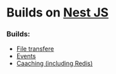 # Builds on [Nest JS](https://nestjs.com/)
### Builds:
* [File transfere](https://github.com/TarhunchiKKK/nest-builds/tree/main/caching)
* [Events](https://github.com/TarhunchiKKK/nest-builds/tree/main/events)
* [Caaching (including Redis)](https://github.com/TarhunchiKKK/nest-builds/tree/main/file-transfer)
